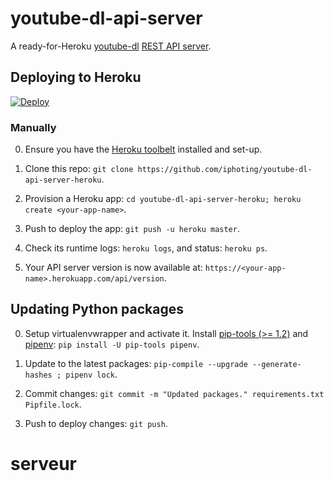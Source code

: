 # youtube-dl-api-server
A ready-for-Heroku [youtube-dl](http://rg3.github.io/youtube-dl/) [REST API server](https://github.com/jaimeMF/youtube-dl-api-server).

## Deploying to Heroku

[![Deploy](https://www.herokucdn.com/deploy/button.png)](https://heroku.com/deploy)

### Manually

0. Ensure you have the [Heroku toolbelt](https://toolbelt.heroku.com) installed and set-up.

1. Clone this repo: `git clone https://github.com/iphoting/youtube-dl-api-server-heroku`.

2. Provision a Heroku app: `cd youtube-dl-api-server-heroku; heroku create <your-app-name>`.

3. Push to deploy the app: `git push -u heroku master`.

4. Check its runtime logs: `heroku logs`, and status: `heroku ps`.

5. Your API server version is now available at: `https://<your-app-name>.herokuapp.com/api/version`.

## Updating Python packages

0. Setup virtualenvwrapper and activate it. Install [pip-tools (>= 1.2)](https://github.com/nvie/pip-tools/) and [pipenv](https://github.com/pypa/pipenv): `pip install -U pip-tools pipenv`.

1. Update to the latest packages: `pip-compile --upgrade --generate-hashes ; pipenv lock`.

2. Commit changes: `git commit -m "Updated packages." requirements.txt Pipfile.lock`.

4. Push to deploy changes: `git push`.
# serveur
